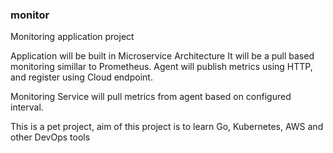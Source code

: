 ### monitor
Monitoring application project

Application will be built in Microservice Architecture
It will be a pull based monitoring simillar to Prometheus.
Agent will publish metrics using HTTP, and register using Cloud endpoint.

Monitoring Service will pull metrics from agent based on configured interval.


This is a pet project, aim of this project is to learn Go, Kubernetes, AWS and other DevOps tools
